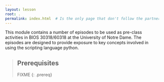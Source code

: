 ```yaml
---
layout: lesson
root: .
permalink: index.html  # Is the only page that don't follow the partner /:path/index.html
---
```

This module contains a number of episodes to be used as pre-class activities
in BIOS 30318/60318 at the University of Notre Dame. The episodes are designed 
to provide exposure to key concepts involved in using the scripting language
python.

> ## Prerequisites
>
> FIXME
{: .prereq}
